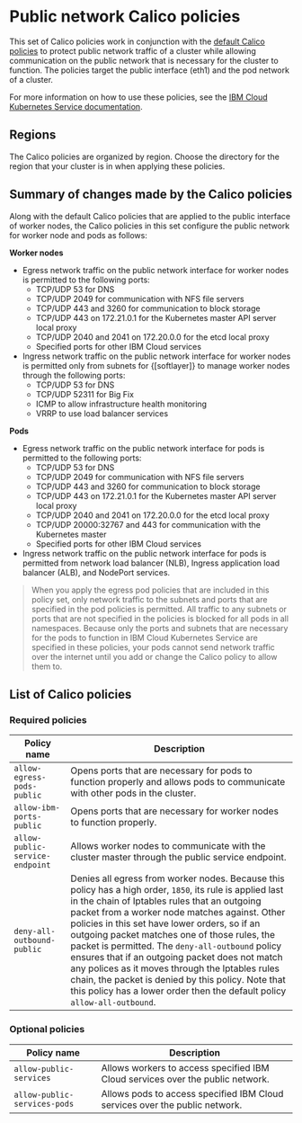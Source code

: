 # Public network Calico policies

This set of Calico policies work in conjunction with the [default Calico policies](https://cloud.ibm.com/docs/containers?topic=containers-network_policies#default_policy) to protect public network traffic of a cluster while allowing communication on the public network that is necessary for the cluster to function. The policies target the public interface (eth1) and the pod network of a cluster.

For more information on how to use these policies, see the [IBM Cloud Kubernetes Service documentation](https://cloud.ibm.com/docs/containers?topic=containers-network_policies#isolate_workers_public).

## Regions

The Calico policies are organized by region. Choose the directory for the region that your cluster is in when applying these policies.

## Summary of changes made by the Calico policies

Along with the default Calico policies that are applied to the public interface of worker nodes, the Calico policies in this set configure the public network for worker node and pods as follows:

**Worker nodes**

* Egress network traffic on the public network interface for worker nodes is permitted to the following ports:
  * TCP/UDP 53 for DNS
  * TCP/UDP 2049 for communication with NFS file servers
  * TCP/UDP 443 and 3260 for communication to block storage
  * TCP/UDP 443 on 172.21.0.1 for the Kubernetes master API server local proxy
  * TCP/UDP 2040 and 2041 on 172.20.0.0 for the etcd local proxy
  * Specified ports for other IBM Cloud services
* Ingress network traffic on the public network interface for worker nodes is permitted only from subnets for {[softlayer]} to manage worker nodes through the following ports:
  * TCP/UDP 53 for DNS
  * TCP/UDP 52311 for Big Fix
  * ICMP to allow infrastructure health monitoring
  * VRRP to use load balancer services

**Pods**

* Egress network traffic on the public network interface for pods is permitted to the following ports:
  * TCP/UDP 53 for DNS
  * TCP/UDP 2049 for communication with NFS file servers
  * TCP/UDP 443 and 3260 for communication to block storage
  * TCP/UDP 443 on 172.21.0.1 for the Kubernetes master API server local proxy
  * TCP/UDP 2040 and 2041 on 172.20.0.0 for the etcd local proxy
  * TCP/UDP 20000:32767 and 443 for communication with the Kubernetes master
  * Specified ports for other IBM Cloud services
* Ingress network traffic on the public network interface for pods is permitted from network load balancer (NLB), Ingress application load balancer (ALB), and NodePort services.

> When you apply the egress pod policies that are included in this policy set, only network traffic to the subnets and ports that are specified in the pod policies is permitted. All traffic to any subnets or ports that are not specified in the policies is blocked for all pods in all namespaces. Because only the ports and subnets that are necessary for the pods to function in IBM Cloud Kubernetes Service are specified in these policies, your pods cannot send network traffic over the internet until you add or change the Calico policy to allow them to.

## List of Calico policies

### Required policies

|Policy name|Description|
|-----------|-----------|
| `allow-egress-pods-public` | Opens ports that are necessary for pods to function properly and allows pods to communicate with other pods in the cluster. |
| `allow-ibm-ports-public` | Opens ports that are necessary for worker nodes to function properly. |
| `allow-public-service-endpoint` | Allows worker nodes to communicate with the cluster master through the public service endpoint. |
| `deny-all-outbound-public` | Denies all egress from worker nodes. Because this policy has a high order, `1850`, its rule is applied last in the chain of Iptables rules that an outgoing packet from a worker node matches against. Other policies in this set have lower orders, so if an outgoing packet matches one of those rules, the packet is permitted. The `deny-all-outbound` policy ensures that if an outgoing packet does not match any polices as it moves through the Iptables rules chain, the packet is denied by this policy. Note that this policy has a lower order then the default policy `allow-all-outbound`.|

### Optional policies

|Policy name|Description|
|-----------|-----------|
| `allow-public-services` | Allows workers to access specified IBM Cloud services over the public network. |
| `allow-public-services-pods` | Allows pods to access specified IBM Cloud services over the public network. |
